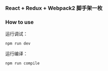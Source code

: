 ### React + Redux + Webpack2 脚手架一枚

### How to use
运行调试：
```
npm run dev
```

运行编译：
```
npm run compile
```
